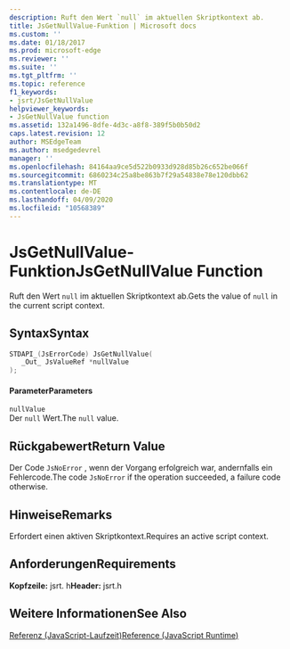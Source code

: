 ```yaml
---
description: Ruft den Wert `null` im aktuellen Skriptkontext ab.
title: JsGetNullValue-Funktion | Microsoft docs
ms.custom: ''
ms.date: 01/18/2017
ms.prod: microsoft-edge
ms.reviewer: ''
ms.suite: ''
ms.tgt_pltfrm: ''
ms.topic: reference
f1_keywords:
- jsrt/JsGetNullValue
helpviewer_keywords:
- JsGetNullValue function
ms.assetid: 132a1496-8dfe-4d3c-a8f8-389f5b0b50d2
caps.latest.revision: 12
author: MSEdgeTeam
ms.author: msedgedevrel
manager: ''
ms.openlocfilehash: 84164aa9ce5d522b0933d928d85b26c652be066f
ms.sourcegitcommit: 6860234c25a8be863b7f29a54838e78e120dbb62
ms.translationtype: MT
ms.contentlocale: de-DE
ms.lasthandoff: 04/09/2020
ms.locfileid: "10568389"
---
```

# <span data-ttu-id="0e3f5-103">JsGetNullValue-Funktion</span><span class="sxs-lookup"><span data-stu-id="0e3f5-103">JsGetNullValue Function</span></span>
<span data-ttu-id="0e3f5-104">Ruft den Wert `null` im aktuellen Skriptkontext ab.</span><span class="sxs-lookup"><span data-stu-id="0e3f5-104">Gets the value of `null` in the current script context.</span></span>  
  
## <span data-ttu-id="0e3f5-105">Syntax</span><span class="sxs-lookup"><span data-stu-id="0e3f5-105">Syntax</span></span>  
  
```cpp  
STDAPI_(JsErrorCode) JsGetNullValue(  
   _Out_ JsValueRef *nullValue  
);  
```  
  
#### <span data-ttu-id="0e3f5-106">Parameter</span><span class="sxs-lookup"><span data-stu-id="0e3f5-106">Parameters</span></span>  
 `nullValue`  
 <span data-ttu-id="0e3f5-107">Der `null` Wert.</span><span class="sxs-lookup"><span data-stu-id="0e3f5-107">The `null` value.</span></span>  
  
## <span data-ttu-id="0e3f5-108">Rückgabewert</span><span class="sxs-lookup"><span data-stu-id="0e3f5-108">Return Value</span></span>  
 <span data-ttu-id="0e3f5-109">Der Code `JsNoError` , wenn der Vorgang erfolgreich war, andernfalls ein Fehlercode.</span><span class="sxs-lookup"><span data-stu-id="0e3f5-109">The code `JsNoError` if the operation succeeded, a failure code otherwise.</span></span>  
  
## <span data-ttu-id="0e3f5-110">Hinweise</span><span class="sxs-lookup"><span data-stu-id="0e3f5-110">Remarks</span></span>  
 <span data-ttu-id="0e3f5-111">Erfordert einen aktiven Skriptkontext.</span><span class="sxs-lookup"><span data-stu-id="0e3f5-111">Requires an active script context.</span></span>  
  
## <span data-ttu-id="0e3f5-112">Anforderungen</span><span class="sxs-lookup"><span data-stu-id="0e3f5-112">Requirements</span></span>  
 <span data-ttu-id="0e3f5-113">**Kopfzeile:** jsrt. h</span><span class="sxs-lookup"><span data-stu-id="0e3f5-113">**Header:** jsrt.h</span></span>  
  
## <span data-ttu-id="0e3f5-114">Weitere Informationen</span><span class="sxs-lookup"><span data-stu-id="0e3f5-114">See Also</span></span>  
 [<span data-ttu-id="0e3f5-115">Referenz (JavaScript-Laufzeit)</span><span class="sxs-lookup"><span data-stu-id="0e3f5-115">Reference (JavaScript Runtime)</span></span>](../chakra-hosting/reference-javascript-runtime.md)